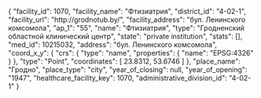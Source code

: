{
    "facility_id": 1070,
    "facility_name": "Фтизиатрия",
    "district_id": "4-02-1",
    "facility_url": "http:\/\/grodnotub.by\/",
    "facility_address": "бул. Ленинского комсомола",
    "ap_1": "55",
    "name": "Фтизиатрия",
    "type": "Гродненский областной клинический центр",
    "state": "private institution",
    "stats": [],
    "med_id": 10215032,
    "address": "бул. Ленинского комсомола",
    "coord_x_y": {
        "crs": {
            "type": "name",
            "properties": {
                "name": "EPSG:4326"
            }
        },
        "type": "Point",
        "coordinates": [
            23.8312,
            53.6746
        ]
    },
    "place_name": "Гродно",
    "place_type": "city",
    "year_of_closing": null,
    "year_of_opening": "1947",
    "healthcare_facility_key": 1070,
    "administrative_division_id": "4-02-1"
}